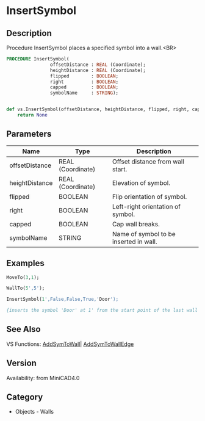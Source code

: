 # InsertSymbol

## Description
Procedure InsertSymbol places a specified symbol into a wall.&lt;BR&gt;


```pascal
PROCEDURE InsertSymbol(
				offsetDistance : REAL (Coordinate);
				heightDistance : REAL (Coordinate);
				flipped        : BOOLEAN;
				right          : BOOLEAN;
				capped         : BOOLEAN;
				symbolName     : STRING);
```

```python

def vs.InsertSymbol(offsetDistance, heightDistance, flipped, right, capped, symbolName):
    return None
```

## Parameters
|Name|Type|Description|
|---|---|---|
|offsetDistance|REAL (Coordinate)|Offset distance from wall start.|
|heightDistance|REAL (Coordinate)|Elevation of symbol.|
|flipped|BOOLEAN|Flip orientation of symbol.|
|right|BOOLEAN|Left-right orientation of symbol.|
|capped|BOOLEAN|Cap wall breaks.|
|symbolName|STRING|Name of symbol to be inserted in wall.|

## Examples
```pascal
MoveTo(3,1);

WallTo(5',5');

InsertSymbol(1',False,False,True,'Door');

{inserts the symbol 'Door' at 1' from the start point of the last wall segment}
```

## See Also
VS Functions:
[AddSymToWall](AddSymToWall.md)| [AddSymToWallEdge](AddSymToWallEdge.md)

## Version
Availability: from MiniCAD4.0
## Category
* Objects - Walls

